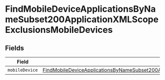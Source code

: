 # FindMobileDeviceApplicationsByNameSubset200ApplicationXMLScopeExclusionsMobileDevices


## Fields

| Field                                                                                                                                                                                                                             | Type                                                                                                                                                                                                                              | Required                                                                                                                                                                                                                          | Description                                                                                                                                                                                                                       |
| --------------------------------------------------------------------------------------------------------------------------------------------------------------------------------------------------------------------------------- | --------------------------------------------------------------------------------------------------------------------------------------------------------------------------------------------------------------------------------- | --------------------------------------------------------------------------------------------------------------------------------------------------------------------------------------------------------------------------------- | --------------------------------------------------------------------------------------------------------------------------------------------------------------------------------------------------------------------------------- |
| `mobileDevice`                                                                                                                                                                                                                    | [FindMobileDeviceApplicationsByNameSubset200ApplicationXMLScopeExclusionsMobileDevicesMobileDevice](../../models/operations/findmobiledeviceapplicationsbynamesubset200applicationxmlscopeexclusionsmobiledevicesmobiledevice.md) | :heavy_minus_sign:                                                                                                                                                                                                                | N/A                                                                                                                                                                                                                               |